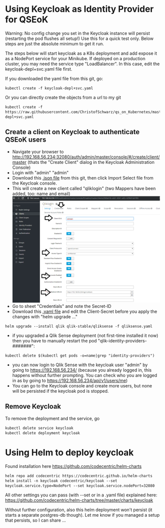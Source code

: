 # Using Keycloak as Identity Provider for QSEoK

Warning: No config change you set in the Keycloak instance will persist (restarting the pod flushes all setup!) Use this for a quick test only. Below steps are just the absolute minimum to get it run.

The steps below will start keycloak as a K8s deployment and add expose it as a NodePort service for your Minikube. If deployed on a production cluster, you may need the service type "LoadBalancer". In this case, edit the keycloak-depl+svc.yaml file first.

If you downloaded the yaml file from this git, go:
```
kubectl create -f keycloak-depl+svc.yaml
```
Or you can directly create the objects from a url to my git
```
kubectl create -f https://raw.githubusercontent.com/ChristofSchwarz/qs_on_Kubernetes/master/keycloak/keycloak-depl+svc.yaml
```

## Create a client on Keycloak to authenticate QSEoK users

 * Navigate your browser to http://192.168.56.234:32080/auth/admin/master/console/#/create/client/master (thats the "Create Client" dialog in the Keycloak Administration Console)
 * Login with "admin" "admin"
 * Download this <a href="https://raw.githubusercontent.com/ChristofSchwarz/qs_on_Kubernetes/master/keycloak/kc-client-settings.json">.json file</a> from this git, then click Import Select file from the Keycloak console.
 * This will create a new client called "qliklogin" (two Mappers have been added, too: name and email)
![alttext](https://github.com/ChristofSchwarz/pics/raw/master/_keycloak.png "screenshot") 
 * Go to sheet "Credentials" and note the Secret-ID
 * Download this <a href="https://raw.githubusercontent.com/ChristofSchwarz/qs_on_Kubernetes/master/keycloak/qliksense.yaml">.yaml file</a> and edit the Client-Secret before you apply the changes with "helm upgrade ..."
```
helm upgrade --install qlik qlik-stable/qliksense -f qliksense.yaml
```
 * if you upgraded a Qlik Sense deployment (not first-time installed it now) then you have to manually restart the pod "qlik-identity-providers-#######":
```
kubectl delete $(kubectl get pods -o=name|grep "identity-providers")
```
 * you can now login to Qlik Sense with the keycloak user "admin" by going to https://192.168.56.234/ (because you already logged in, this happens without further prompting. You can check who you are logged in as by going to https://192.168.56.234/api/v1/users/me)
 * You can go to the Keycloak console and create more users, but none will be persisted if the keycloak pod is stopped.
 
## Remove Keycloak
To remove the deployment and the service, go
```
kubectl delete service keycloak
kubectl delete deployment keycloak
```

# Using Helm to deploy keycloak

Found installation here https://github.com/codecentric/helm-charts
```
helm repo add codecentric https://codecentric.github.io/helm-charts
helm install -n keycloak codecentric/keycloak --set keycloak.service.type=NodePort --set keycloak.service.nodePort=32080
```
All other settings you can pass (with --set or in a .yaml file) explained here:
https://github.com/codecentric/helm-charts/tree/master/charts/keycloak

Without further configuration, also this helm deployment won't persist (it starts a separate postgres-db though). Let me 
know if you managed a setup that persists, so I can share ...

